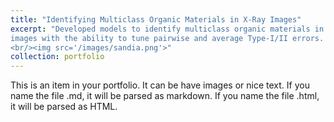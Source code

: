 ```yaml
---
title: "Identifying Multiclass Organic Materials in X-Ray Images"
excerpt: "Developed models to identify multiclass organic materials in X-Ray \
images with the ability to tune pairwise and average Type-I/II errors. \
<br/><img src='/images/sandia.png'>"
collection: portfolio
---
```


This is an item in your portfolio. It can be have images or nice text. If you name the file .md, it will be parsed as markdown. If you name the file .html, it will be parsed as HTML. 

